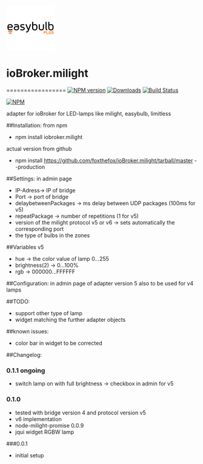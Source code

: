 ![Logo](admin/easybulb_logo.png)
# ioBroker.milight
=================
[![NPM version](http://img.shields.io/npm/v/iobroker.milight.svg)](https://www.npmjs.com/package/iobroker.milight)
[![Downloads](https://img.shields.io/npm/dm/iobroker.milight.svg)](https://www.npmjs.com/package/iobroker.milight)
[![Build Status](https://travis-ci.org/foxthefox/ioBroker.milight.svg?branch=master)](https://travis-ci.org/foxthefox/ioBroker.milight)


[![NPM](https://nodei.co/npm/iobroker.milight.png?downloads=true)](https://nodei.co/npm/iobroker.milight/)

adapter for ioBroker for LED-lamps like milight, easybulb, limitless

##Installation:
from npm
* npm install iobroker.milight

actual version from github
* npm install https://github.com/foxthefox/ioBroker.milight/tarball/master --production

##Settings:
in admin page
* IP-Adress-> IP of bridge
* Port -> port of bridge
* delaybetweenPackages -> ms delay between UDP packages (100ms for v5)
* repeatPackage -> number of repetitions (1 for v5)
* version of the milight protocol v5 or v6 -> sets automatically the corresponding port
* the type of bulbs in the zones

##Variables v5
* hue -> the color value of lamp 0...255
* brightness(2) -> 0...100%
* rgb -> 000000...FFFFFF


##Configuration:
in admin page of adapter
version 5 also to be used for v4 lamps

##TODO:
* support other type of lamp
* widget matching the further adapter objects

##known issues:
* color bar in widget to be corrected


##Changelog:
### 0.1.1 ongoing
* switch lamp on with full brightness -> checkbox in admin for v5

### 0.1.0
* tested with bridge version 4 and protocol version v5
* v6 implementation
* node-milight-promise 0.0.9
* jqui widget RGBW lamp

###0.0.1
* initial setup

